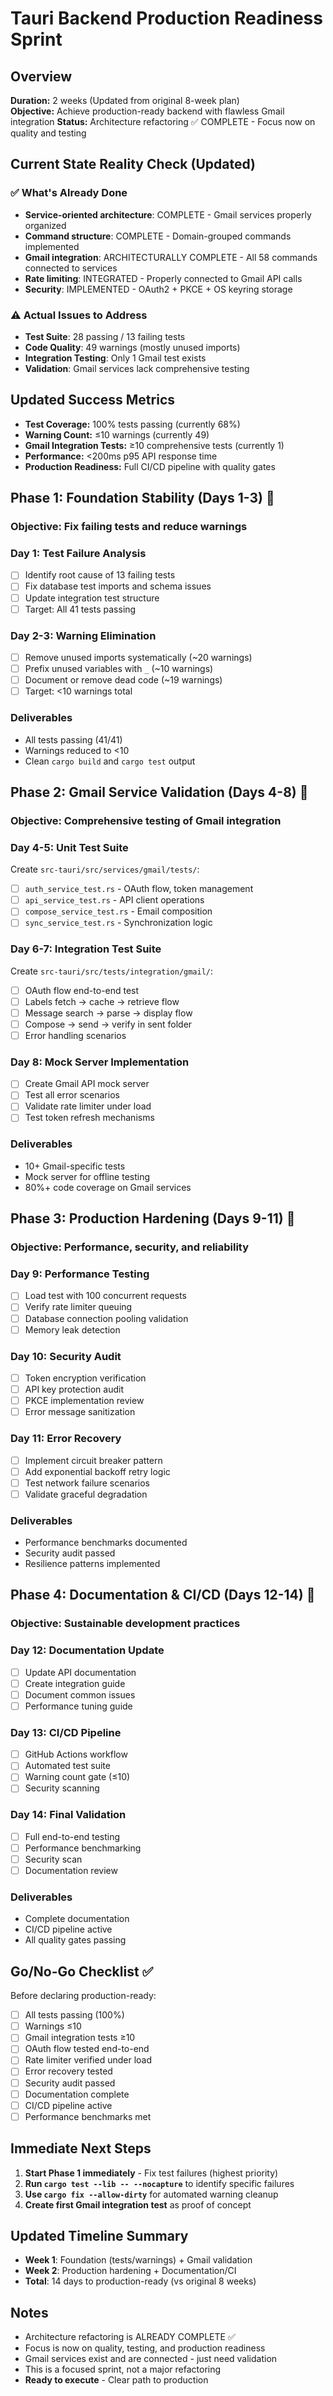 # Tauri Backend Production Readiness Sprint

## Overview
**Duration:** 2 weeks (Updated from original 8-week plan)  
**Objective:** Achieve production-ready backend with flawless Gmail integration
**Status:** Architecture refactoring ✅ COMPLETE - Focus now on quality and testing

## Current State Reality Check (Updated)

### ✅ What's Already Done
- **Service-oriented architecture**: COMPLETE - Gmail services properly organized
- **Command structure**: COMPLETE - Domain-grouped commands implemented  
- **Gmail integration**: ARCHITECTURALLY COMPLETE - All 58 commands connected to services
- **Rate limiting**: INTEGRATED - Properly connected to Gmail API calls
- **Security**: IMPLEMENTED - OAuth2 + PKCE + OS keyring storage

### ⚠️ Actual Issues to Address
- **Test Suite**: 28 passing / 13 failing tests
- **Code Quality**: 49 warnings (mostly unused imports)
- **Integration Testing**: Only 1 Gmail test exists
- **Validation**: Gmail services lack comprehensive testing

## Updated Success Metrics
- **Test Coverage:** 100% tests passing (currently 68%)
- **Warning Count:** ≤10 warnings (currently 49)
- **Gmail Integration Tests:** ≥10 comprehensive tests (currently 1)
- **Performance:** <200ms p95 API response time
- **Production Readiness:** Full CI/CD pipeline with quality gates

## Phase 1: Foundation Stability (Days 1-3) 🔧

### Objective: Fix failing tests and reduce warnings

### Day 1: Test Failure Analysis
- [ ] Identify root cause of 13 failing tests
- [ ] Fix database test imports and schema issues
- [ ] Update integration test structure
- [ ] Target: All 41 tests passing

### Day 2-3: Warning Elimination
- [ ] Remove unused imports systematically (~20 warnings)
- [ ] Prefix unused variables with `_` (~10 warnings)
- [ ] Document or remove dead code (~19 warnings)
- [ ] Target: <10 warnings total

### Deliverables
- All tests passing (41/41)
- Warnings reduced to <10
- Clean `cargo build` and `cargo test` output

## Phase 2: Gmail Service Validation (Days 4-8) 📧

### Objective: Comprehensive testing of Gmail integration

### Day 4-5: Unit Test Suite
Create `src-tauri/src/services/gmail/tests/`:
- [ ] `auth_service_test.rs` - OAuth flow, token management
- [ ] `api_service_test.rs` - API client operations
- [ ] `compose_service_test.rs` - Email composition
- [ ] `sync_service_test.rs` - Synchronization logic

### Day 6-7: Integration Test Suite
Create `src-tauri/src/tests/integration/gmail/`:
- [ ] OAuth flow end-to-end test
- [ ] Labels fetch → cache → retrieve flow
- [ ] Message search → parse → display flow
- [ ] Compose → send → verify in sent folder
- [ ] Error handling scenarios

### Day 8: Mock Server Implementation
- [ ] Create Gmail API mock server
- [ ] Test all error scenarios
- [ ] Validate rate limiter under load
- [ ] Test token refresh mechanisms

### Deliverables
- 10+ Gmail-specific tests
- Mock server for offline testing
- 80%+ code coverage on Gmail services

## Phase 3: Production Hardening (Days 9-11) 🚀

### Objective: Performance, security, and reliability

### Day 9: Performance Testing
- [ ] Load test with 100 concurrent requests
- [ ] Verify rate limiter queuing
- [ ] Database connection pooling validation
- [ ] Memory leak detection

### Day 10: Security Audit
- [ ] Token encryption verification
- [ ] API key protection audit
- [ ] PKCE implementation review
- [ ] Error message sanitization

### Day 11: Error Recovery
- [ ] Implement circuit breaker pattern
- [ ] Add exponential backoff retry logic
- [ ] Test network failure scenarios
- [ ] Validate graceful degradation

### Deliverables
- Performance benchmarks documented
- Security audit passed
- Resilience patterns implemented

## Phase 4: Documentation & CI/CD (Days 12-14) 📝

### Objective: Sustainable development practices

### Day 12: Documentation Update
- [ ] Update API documentation
- [ ] Create integration guide
- [ ] Document common issues
- [ ] Performance tuning guide

### Day 13: CI/CD Pipeline
- [ ] GitHub Actions workflow
- [ ] Automated test suite
- [ ] Warning count gate (≤10)
- [ ] Security scanning

### Day 14: Final Validation
- [ ] Full end-to-end testing
- [ ] Performance benchmarking
- [ ] Security scan
- [ ] Documentation review

### Deliverables
- Complete documentation
- CI/CD pipeline active
- All quality gates passing

## Go/No-Go Checklist ✅

Before declaring production-ready:

- [ ] All tests passing (100%)
- [ ] Warnings ≤10
- [ ] Gmail integration tests ≥10
- [ ] OAuth flow tested end-to-end
- [ ] Rate limiter verified under load
- [ ] Error recovery tested
- [ ] Security audit passed
- [ ] Documentation complete
- [ ] CI/CD pipeline active
- [ ] Performance benchmarks met

## Immediate Next Steps

1. **Start Phase 1 immediately** - Fix test failures (highest priority)
2. **Run `cargo test --lib -- --nocapture`** to identify specific failures
3. **Use `cargo fix --allow-dirty`** for automated warning cleanup
4. **Create first Gmail integration test** as proof of concept

## Updated Timeline Summary

- **Week 1**: Foundation (tests/warnings) + Gmail validation
- **Week 2**: Production hardening + Documentation/CI
- **Total**: 14 days to production-ready (vs original 8 weeks)

## Notes
- Architecture refactoring is ALREADY COMPLETE ✅
- Focus is now on quality, testing, and production readiness
- Gmail services exist and are connected - just need validation
- This is a focused sprint, not a major refactoring
- **Ready to execute** - Clear path to production